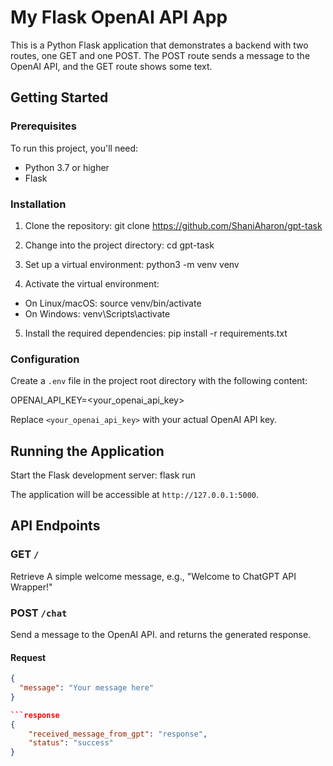 # My Flask OpenAI API App

This is a Python Flask application that demonstrates a backend with two routes, one GET and one POST. The POST route sends a message to the OpenAI API, and the GET route shows some text.

## Getting Started

### Prerequisites

To run this project, you'll need:

- Python 3.7 or higher
- Flask

### Installation

1. Clone the repository:
   git clone https://github.com/ShaniAharon/gpt-task

2. Change into the project directory:
   cd gpt-task

3. Set up a virtual environment:
   python3 -m venv venv

4. Activate the virtual environment:

- On Linux/macOS:
  source venv/bin/activate
- On Windows:
  venv\Scripts\activate

5. Install the required dependencies:
   pip install -r requirements.txt

### Configuration

Create a `.env` file in the project root directory with the following content:

OPENAI_API_KEY=<your_openai_api_key>

Replace `<your_openai_api_key>` with your actual OpenAI API key.

## Running the Application

Start the Flask development server:
flask run

The application will be accessible at `http://127.0.0.1:5000`.

## API Endpoints

### GET `/`

Retrieve A simple welcome message, e.g., &quot;Welcome to ChatGPT API Wrapper!&quot;

### POST `/chat`

Send a message to the OpenAI API. and returns the generated response.

#### Request

````json
{
  "message": "Your message here"
}

```response
{
    "received_message_from_gpt": "response",
    "status": "success"
}


````
